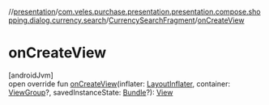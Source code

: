 //[presentation](../../../index.md)/[com.veles.purchase.presentation.presentation.compose.shopping.dialog.currency.search](../index.md)/[CurrencySearchFragment](index.md)/[onCreateView](on-create-view.md)

# onCreateView

[androidJvm]\
open override fun [onCreateView](on-create-view.md)(inflater: [LayoutInflater](https://developer.android.com/reference/kotlin/android/view/LayoutInflater.html), container: [ViewGroup](https://developer.android.com/reference/kotlin/android/view/ViewGroup.html)?, savedInstanceState: [Bundle](https://developer.android.com/reference/kotlin/android/os/Bundle.html)?): [View](https://developer.android.com/reference/kotlin/android/view/View.html)
